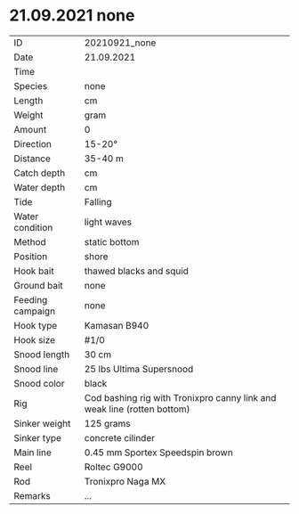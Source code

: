 # 21.09.2021 none

| | |
|---|---|
| ID | 20210921_none |
| Date | 21.09.2021 |
| Time | |
| Species | none |
| Length | cm |
| Weight | gram |
| Amount | 0 |
| Direction | 15-20° |
| Distance | 35-40 m |
| Catch depth | cm |
| Water depth | cm |
| Tide | Falling |
| Water condition | light waves |
| Method | static bottom |
| Position | shore |
| Hook bait | thawed blacks and squid |
| Ground bait | none |
| Feeding campaign | none |
| Hook type | Kamasan B940 |
| Hook size | #1/0 |
| Snood length | 30 cm |
| Snood line | 25 lbs Ultima Supersnood |
| Snood color | black |
| Rig | Cod bashing rig with Tronixpro canny link and weak line (rotten bottom) |
| Sinker weight | 125 grams |
| Sinker type | concrete cilinder |
| Main line | 0.45 mm Sportex Speedspin brown |
| Reel | Roltec G9000 |
| Rod | Tronixpro Naga MX |
| Remarks | ... |

